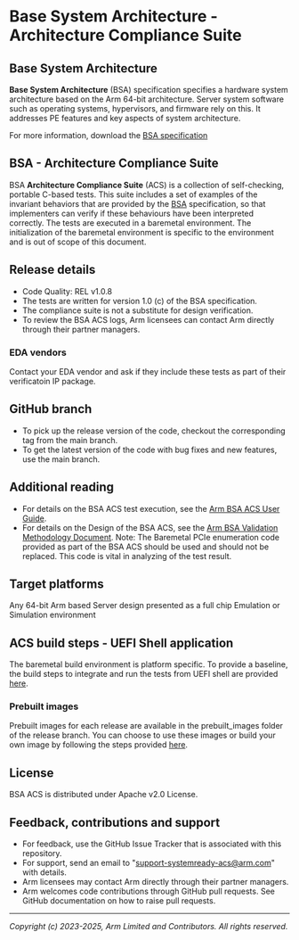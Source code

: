 ﻿# Base System Architecture - Architecture Compliance Suite


## Base System Architecture
**Base System Architecture** (BSA) specification specifies a hardware system architecture based on the Arm 64-bit architecture. Server system software such as operating systems, hypervisors, and firmware rely on this. It addresses PE features and key aspects of system architecture.

For more information, download the [BSA specification](https://developer.arm.com/documentation/den0094/c/?lang=en)


## BSA - Architecture Compliance Suite

BSA **Architecture Compliance Suite** (ACS) is a collection of self-checking, portable C-based tests.
This suite includes a set of examples of the invariant behaviors that are provided by the [BSA](https://developer.arm.com/documentation/den0094/c/?lang=en) specification, so that implementers can verify if these behaviours have been interpreted correctly.
The tests are executed in a baremetal environment. The initialization of the baremetal environment is specific to the environment and is out of scope of this document.

## Release details
 - Code Quality: REL v1.0.8
 - The tests are written for version 1.0 (c) of the BSA specification.
 - The compliance suite is not a substitute for design verification.
 - To review the BSA ACS logs, Arm licensees can contact Arm directly through their partner managers.

### EDA vendors
Contact your EDA vendor and ask if they include these tests as part of their verificatoin IP package.

## GitHub branch
  - To pick up the release version of the code, checkout the corresponding tag from the main branch.
  - To get the latest version of the code with bug fixes and new features, use the main branch.

## Additional reading
  - For details on the BSA ACS test execution, see the [Arm BSA ACS User Guide](../../../docs/arm_bsa_architecture_compliance_bare-metal_user_guide.pdf).
  - For details on the Design of the BSA ACS, see the [Arm BSA Validation Methodology Document](../../../docs/arm_bsa_architecture_compliance_validation_methodology.pdf).
Note: The Baremetal PCIe enumeration code provided as part of the BSA ACS should be used and should not be replaced. This code is vital in analyzing of the test result.

## Target platforms
  Any 64-bit Arm based Server design presented as a full chip Emulation or Simulation environment

## ACS build steps - UEFI Shell application

The baremetal build environment is platform specific. To provide a baseline, the build steps to integrate and run the tests from UEFI shell are provided [here](https://ap-gerrit-1.ap01.arm.com/plugins/gitiles/avk/syscomp_bsa/+/refs/tags/v23.12_REL1.0.7).


### Prebuilt images
Prebuilt images for each release are available in the prebuilt_images folder of the release branch. You can choose to use these images or build your own image by following the steps provided [here](https://ap-gerrit-1.ap01.arm.com/plugins/gitiles/avk/syscomp_bsa/+/refs/tags/v23.12_REL1.0.7).

## License
BSA ACS is distributed under Apache v2.0 License.

## Feedback, contributions and support

 - For feedback, use the GitHub Issue Tracker that is associated with this repository.
 - For support, send an email to "support-systemready-acs@arm.com" with details.
 - Arm licensees may contact Arm directly through their partner managers.
 - Arm welcomes code contributions through GitHub pull requests. See GitHub documentation on how to raise pull requests.

--------------

*Copyright (c) 2023-2025, Arm Limited and Contributors. All rights reserved.*

